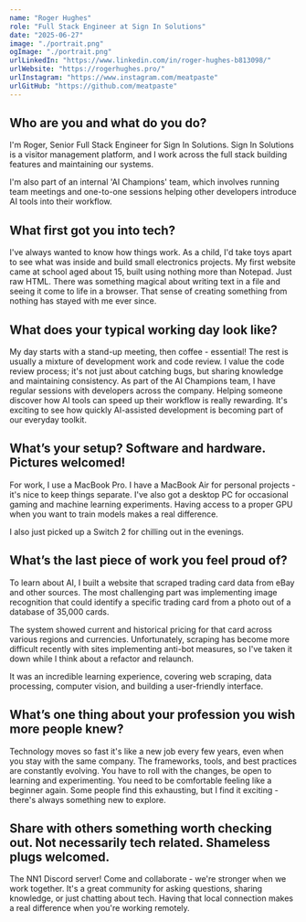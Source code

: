 ```yaml
---
name: "Roger Hughes"
role: "Full Stack Engineer at Sign In Solutions"
date: "2025-06-27"
image: "./portrait.png"
ogImage: "./portrait.png"
urlLinkedIn: "https://www.linkedin.com/in/roger-hughes-b813098/"
urlWebsite: "https://rogerhughes.pro/"
urlInstagram: "https://www.instagram.com/meatpaste"
urlGitHub: "https://github.com/meatpaste"
---
```


## Who are you and what do you do?

I'm Roger, Senior Full Stack Engineer for Sign In Solutions. Sign In Solutions is a visitor management platform, and I work across the full stack building features and maintaining our systems.

I'm also part of an internal 'AI Champions' team, which involves running team meetings and one-to-one sessions helping other developers introduce AI tools into their workflow.

## What first got you into tech?

I've always wanted to know how things work. As a child, I'd take toys apart to see what was inside and build small electronics projects.
My first website came at school aged about 15, built using nothing more than Notepad. Just raw HTML. There was something magical about writing text in a file and seeing it come to life in a browser. That sense of creating something from nothing has stayed with me ever since.

## What does your typical working day look like?

My day starts with a stand-up meeting, then coffee - essential! The rest is usually a mixture of development work and code review. I value the code review process; it's not just about catching bugs, but sharing knowledge and maintaining consistency.
As part of the AI Champions team, I have regular sessions with developers across the company. Helping someone discover how AI tools can speed up their workflow is really rewarding. It's exciting to see how quickly AI-assisted development is becoming part of our everyday toolkit.

## What’s your setup? Software and hardware. Pictures welcomed!

For work, I use a MacBook Pro. I have a MacBook Air for personal projects - it's nice to keep things separate. I've also got a desktop PC for occasional gaming and machine learning experiments. Having access to a proper GPU when you want to train models makes a real difference.

I also just picked up a Switch 2 for chilling out in the evenings.

## What’s the last piece of work you feel proud of?

To learn about AI, I built a website that scraped trading card data from eBay and other sources. The most challenging part was implementing image recognition that could identify a specific trading card from a photo out of a database of 35,000 cards.

The system showed current and historical pricing for that card across various regions and currencies. Unfortunately, scraping has become more difficult recently with sites implementing anti-bot measures, so I've taken it down while I think about a refactor and relaunch.

It was an incredible learning experience, covering web scraping, data processing, computer vision, and building a user-friendly interface.

## What’s one thing about your profession you wish more people knew?

Technology moves so fast it's like a new job every few years, even when you stay with the same company. The frameworks, tools, and best practices are constantly evolving.
You have to roll with the changes, be open to learning and experimenting. You need to be comfortable feeling like a beginner again. Some people find this exhausting, but I find it exciting - there's always something new to explore.

## Share with others something worth checking out. Not necessarily tech related. Shameless plugs welcomed.

The NN1 Discord server! Come and collaborate - we're stronger when we work together. It's a great community for asking questions, sharing knowledge, or just chatting about tech. Having that local connection makes a real difference when you're working remotely.

